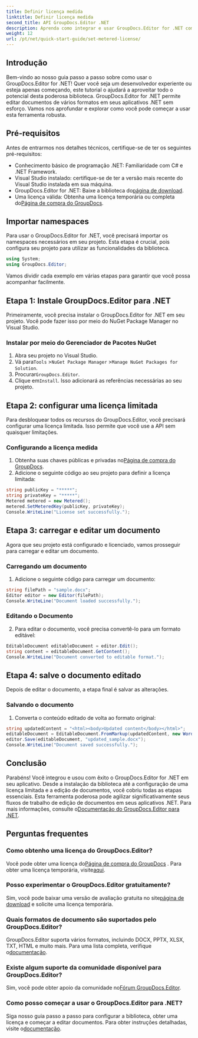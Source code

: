 ```yaml
---
title: Definir licença medida
linktitle: Definir licença medida
second_title: API GroupDocs.Editor .NET
description: Aprenda como integrar e usar GroupDocs.Editor for .NET com nosso guia completo. Desbloqueie recursos avançados de edição de documentos em seus aplicativos .NET.
weight: 12
url: /pt/net/quick-start-guide/set-metered-license/
---
```

## Introdução
Bem-vindo ao nosso guia passo a passo sobre como usar o GroupDocs.Editor for .NET! Quer você seja um desenvolvedor experiente ou esteja apenas começando, este tutorial o ajudará a aproveitar todo o potencial desta poderosa biblioteca. GroupDocs.Editor for .NET permite editar documentos de vários formatos em seus aplicativos .NET sem esforço. Vamos nos aprofundar e explorar como você pode começar a usar esta ferramenta robusta.
## Pré-requisitos
Antes de entrarmos nos detalhes técnicos, certifique-se de ter os seguintes pré-requisitos:
- Conhecimento básico de programação .NET: Familiaridade com C# e .NET Framework.
- Visual Studio instalado: certifique-se de ter a versão mais recente do Visual Studio instalada em sua máquina.
-  GroupDocs.Editor for .NET: Baixe a biblioteca do[página de download](https://releases.groupdocs.com/editor/net/).
-  Uma licença válida: Obtenha uma licença temporária ou completa do[Página de compra do GroupDocs](https://purchase.groupdocs.com/temporary-license/).
## Importar namespaces
Para usar o GroupDocs.Editor for .NET, você precisará importar os namespaces necessários em seu projeto. Esta etapa é crucial, pois configura seu projeto para utilizar as funcionalidades da biblioteca.
```csharp
using System;
using GroupDocs.Editor;
```
Vamos dividir cada exemplo em várias etapas para garantir que você possa acompanhar facilmente.
## Etapa 1: Instale GroupDocs.Editor para .NET
Primeiramente, você precisa instalar o GroupDocs.Editor for .NET em seu projeto. Você pode fazer isso por meio do NuGet Package Manager no Visual Studio.
### Instalar por meio do Gerenciador de Pacotes NuGet
1. Abra seu projeto no Visual Studio.
2.  Vá para`Tools` >`NuGet Package Manager` >`Manage NuGet Packages for Solution`.
3.  Procurar`GroupDocs.Editor`.
4.  Clique em`Install`.
Isso adicionará as referências necessárias ao seu projeto.
## Etapa 2: configurar uma licença limitada
Para desbloquear todos os recursos do GroupDocs.Editor, você precisará configurar uma licença limitada. Isso permite que você use a API sem quaisquer limitações.
### Configurando a licença medida
1.  Obtenha suas chaves públicas e privadas no[Página de compra do GroupDocs](https://purchase.groupdocs.com/temporary-license/).
2. Adicione o seguinte código ao seu projeto para definir a licença limitada:
```csharp
string publicKey = "*****";
string privateKey = "*****";
Metered metered = new Metered();
metered.SetMeteredKey(publicKey, privateKey);
Console.WriteLine("License set successfully.");
```
## Etapa 3: carregar e editar um documento
Agora que seu projeto está configurado e licenciado, vamos prosseguir para carregar e editar um documento.
### Carregando um documento
1. Adicione o seguinte código para carregar um documento:
```csharp
string filePath = "sample.docx";
Editor editor = new Editor(filePath);
Console.WriteLine("Document loaded successfully.");
```
### Editando o Documento
2. Para editar o documento, você precisa convertê-lo para um formato editável:
```csharp
EditableDocument editableDocument = editor.Edit();
string content = editableDocument.GetContent();
Console.WriteLine("Document converted to editable format.");
```
## Etapa 4: salve o documento editado
Depois de editar o documento, a etapa final é salvar as alterações.
### Salvando o documento
1. Converta o conteúdo editado de volta ao formato original:
```csharp
string updatedContent = "<html><body>Updated content</body></html>";
editableDocument = EditableDocument.FromMarkup(updatedContent, new WordProcessingSaveOptions());
editor.Save(editableDocument, "updated_sample.docx");
Console.WriteLine("Document saved successfully.");
```
## Conclusão
 Parabéns! Você integrou e usou com êxito o GroupDocs.Editor for .NET em seu aplicativo. Desde a instalação da biblioteca até a configuração de uma licença limitada e a edição de documentos, você cobriu todas as etapas essenciais. Esta ferramenta poderosa pode agilizar significativamente seus fluxos de trabalho de edição de documentos em seus aplicativos .NET. Para mais informações, consulte o[Documentação do GroupDocs.Editor para .NET](https://tutorials.groupdocs.com/editor/net/).
## Perguntas frequentes
### Como obtenho uma licença do GroupDocs.Editor?
 Você pode obter uma licença do[Página de compra do GroupDocs](https://purchase.groupdocs.com/buy) . Para obter uma licença temporária, visite[aqui](https://purchase.groupdocs.com/temporary-license/).
### Posso experimentar o GroupDocs.Editor gratuitamente?
 Sim, você pode baixar uma versão de avaliação gratuita no site[página de download](https://releases.groupdocs.com/) e solicite uma licença temporária.
### Quais formatos de documento são suportados pelo GroupDocs.Editor?
 GroupDocs.Editor suporta vários formatos, incluindo DOCX, PPTX, XLSX, TXT, HTML e muito mais. Para uma lista completa, verifique o[documentação](https://tutorials.groupdocs.com/editor/net/).
### Existe algum suporte da comunidade disponível para GroupDocs.Editor?
 Sim, você pode obter apoio da comunidade no[Fórum GroupDocs.Editor](https://forum.groupdocs.com/c/editor/20).
### Como posso começar a usar o GroupDocs.Editor para .NET?
 Siga nosso guia passo a passo para configurar a biblioteca, obter uma licença e começar a editar documentos. Para obter instruções detalhadas, visite o[documentação](https://tutorials.groupdocs.com/editor/net/).